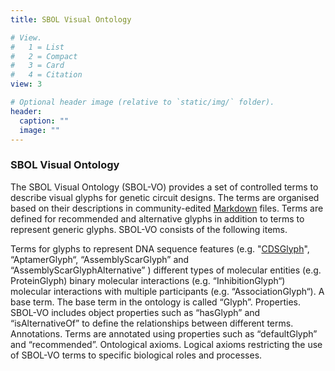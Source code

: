 ```yaml
---
title: SBOL Visual Ontology

# View.
#   1 = List
#   2 = Compact
#   3 = Card
#   4 = Citation
view: 3

# Optional header image (relative to `static/img/` folder).
header:
  caption: ""
  image: ""
---
```


### SBOL Visual Ontology

The SBOL Visual Ontology (SBOL-VO) provides a set of controlled terms to describe visual glyphs for genetic circuit designs. The terms are organised based on their descriptions in community-edited [Markdown](https://github.com/SynBioDex/SBOL-visual/tree/master/Glyphs) files. Terms are defined for recommended and alternative glyphs in addition to terms to represent generic glyphs. SBOL-VO consists of the following items.

Terms for glyphs to represent
DNA sequence features (e.g. "[CDSGlyph](http://synbiodex.github.io/SBOL-visual/Ontology/v2/sbol-vo.html#CDSGlyph)", “AptamerGlyph“, “AssemblyScarGlyph” and “AssemblyScarGlyphAlternative” )
different types of molecular entities (e.g. ProteinGlyph)
binary molecular interactions (e.g. “InhibitionGlyph“)
molecular interactions with multiple participants (e.g. “AssociationGlyph“).
A base term. The base term in the ontology is called “Glyph”.
Properties. SBOL-VO includes object properties such as “hasGlyph” and “isAlternativeOf” to define the relationships between different terms.
Annotations. Terms are annotated using properties such as “defaultGlyph” and “recommended”.
Ontological axioms. Logical axioms restricting the use of SBOL-VO terms to specific biological roles and processes.